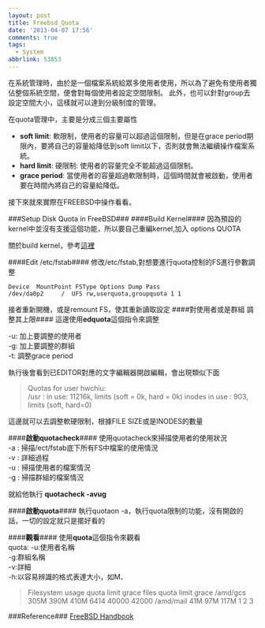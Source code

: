 ```yaml
---
layout: post
title: Freebsd_Quota
date: '2013-04-07 17:56'
comments: true
tags:
  - System
abbrlink: 53853
---
```


在系統管理時，由於是一個檔案系統給眾多使用者使用，所以為了避免有使用者獨佔整個系統空間，便會對每個使用者設定空間限制。
此外，也可以針對group去設定空間大小，這樣就可以達到分級制度的管理。

在quota管理中，主要是分成三個主要屬性

- **soft limit**: 軟限制，使用者的容量可以超過這個限制，但是在grace period期限內，要將自己的容量給降低到soft limit以下，否則就會無法繼續操作檔案系統。
- **hard limit**: 硬限制: 使用者的容量完全不能超過這個限制。
- **grace period**: 當使用者的容量超過軟限制時，這個時間就會被啟動，使用者要在時間內將自己的容量給降低。
<!--more-->

接下來就來實際在FREEBSD中操作看看。

###Setup Disk Quota in FreeBSD###
####Build Kernel####
因為預設的kernel中並沒有支援這個功能，所以要自己重編kernel,加入
options QUOTA

關於build kernel，參考[這裡](http://www.freebsd.org/doc/handbook/kernelconfig-building.html)

####Edit /etc/fstab####
修改/etc/fstab,對想要進行quota控制的FS進行參數調整

	Device  MountPoint FSType Options Dump Pass  
	/dev/da0p2     /  UFS rw,userquota,groupquota 1 1

接者重新開機，或是remount FS，使其重新讀取設定
####對使用者或是群組 調整其上限####
這邊使用**edquota**這個指令來調整
 

-u: 加上要調整的使用者  
-g: 加上要調整的群組  
-t: 調整grace period  

執行後會看到已EDITOR對應的文字編輯器開啟編輯，會出現類似下面  
>Quotas for user hwchiu:  
>/usr : in use: 11216k, limits (soft = 0k, hard = 0k)
>	inodes in use : 903, limits (soft, hard=0)  

這邊就可以去調整軟硬限制，根據FILE SIZE或是INODES的數量

####**啟動quotacheck**####
使用quotacheck來掃描使用者的使用狀況  
-a : 掃描/ect/fstab底下所有FS中檔案的使用情況  
-v : 詳細過程  
-u : 掃描使用者的檔案情況  
-g : 掃描群組的檔案情況  
 
就給他執行 **quotacheck -avug**

####**啟動quota**####
執行quotaon -a，執行quota限制的功能，沒有開啟的話，一切的設定就只是擺好看的

####**觀看**####
使用**quota**這個指令來觀看  
quota:
-u:使用者名稱  
-g:群組名稱  
-v:詳細  
-h:以容易辨識的格式表達大小，如M、  

>Filesystem        usage    quota   limit   grace  files   quota  limit   grace
>/amd/gcs           305M     390M    410M           6414   40000  42000
>/amd/mail           41M      97M    117M              1       2      3

###Reference###
[FreeBSD Handbook](http://www.freebsd.org/doc/en_US.ISO8859-1/books/handbook/quotas.html)
